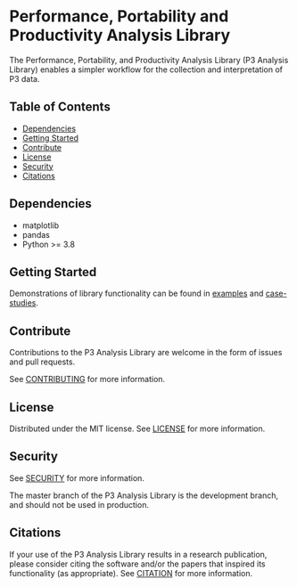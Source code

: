 # Performance, Portability and Productivity Analysis Library

The Performance, Portability, and Productivity Analysis Library (P3 Analysis
Library) enables a simpler workflow for the collection and interpretation of P3
data.

## Table of Contents

- [Dependencies](#dependencies)
- [Getting Started](#getting-started)
- [Contribute](#contribute)
- [License](#license)
- [Security](#security)
- [Citations](#citations)

## Dependencies

- matplotlib
- pandas
- Python >= 3.8

## Getting Started

Demonstrations of library functionality can be found in [examples](examples)
and [case-studies](case-studies).

## Contribute

Contributions to the P3 Analysis Library are welcome in the form of issues and
pull requests.

See [CONTRIBUTING](CONTRIBUTING.md) for more information.

## License

Distributed under the MIT license. See [LICENSE](LICENSE) for more information.

## Security

See [SECURITY](SECURITY.md) for more information.

The master branch of the P3 Analysis Library is the development branch, and
should not be used in production.

## Citations

If your use of the P3 Analysis Library results in a research publication,
please consider citing the software and/or the papers that inspired its
functionality (as appropriate). See [CITATION](CITATION.md) for more
information.
